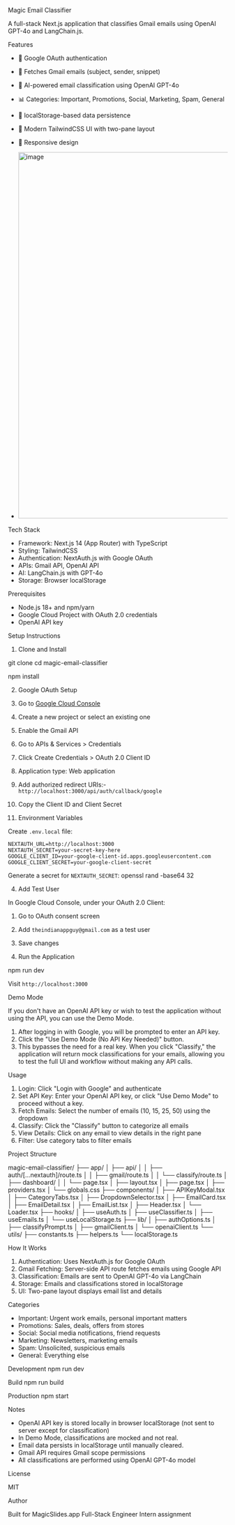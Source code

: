 Magic Email Classifier

A full-stack Next.js application that classifies Gmail emails using OpenAI GPT-4o and LangChain.js.

Features

- 🔐 Google OAuth authentication
- 📧 Fetches Gmail emails (subject, sender, snippet)
- 🤖 AI-powered email classification using OpenAI GPT-4o
- 📊 Categories: Important, Promotions, Social, Marketing, Spam, General
- 💾 localStorage-based data persistence
- 🎨 Modern TailwindCSS UI with two-pane layout
- 📱 Responsive design

- <img width="1657" height="839" alt="image" src="https://github.com/user-attachments/assets/84637a79-b747-4195-8b15-68ef7b8fdfa6" />


Tech Stack

- Framework: Next.js 14 (App Router) with TypeScript
- Styling: TailwindCSS
- Authentication: NextAuth.js with Google OAuth
- APIs: Gmail API, OpenAI API
- AI: LangChain.js with GPT-4o
- Storage: Browser localStorage

Prerequisites

- Node.js 18+ and npm/yarn
- Google Cloud Project with OAuth 2.0 credentials
- OpenAI API key

Setup Instructions

1.  Clone and Install

git clone [<repository-url>](https://github.com/harsh-patil123/Magic-Email-Classifier.git)
cd magic-email-classifier


npm install

2. Google OAuth Setup

1. Go to [Google Cloud Console](https://console.cloud.google.com/)
1. Create a new project or select an existing one
1. Enable the Gmail API
1. Go to APIs & Services > Credentials
1. Click Create Credentials > OAuth 2.0 Client ID
1. Application type: Web application
1. Add authorized redirect URIs:- `http://localhost:3000/api/auth/callback/google`
1. Copy the Client ID and Client Secret

1. Environment Variables

Create `.env.local` file:

```env
NEXTAUTH_URL=http://localhost:3000
NEXTAUTH_SECRET=your-secret-key-here
GOOGLE_CLIENT_ID=your-google-client-id.apps.googleusercontent.com
GOOGLE_CLIENT_SECRET=your-google-client-secret
```

Generate a secret for `NEXTAUTH_SECRET`: openssl rand -base64 32

4. Add Test User

In Google Cloud Console, under your OAuth 2.0 Client:

1. Go to OAuth consent screen
2. Add `theindianappguy@gmail.com` as a test user
3. Save changes

4. Run the Application

npm run dev

Visit `http://localhost:3000`

Demo Mode

If you don't have an OpenAI API key or wish to test the application without using the API, you can use the Demo Mode.

1.  After logging in with Google, you will be prompted to enter an API key.
2.  Click the "Use Demo Mode (No API Key Needed)" button.
3.  This bypasses the need for a real key. When you click "Classify," the application will return mock classifications for your emails, allowing you to test the full UI and workflow without making any API calls.

Usage

1. Login: Click "Login with Google" and authenticate
2. Set API Key: Enter your OpenAI API key, or click "Use Demo Mode" to proceed without a key.
3. Fetch Emails: Select the number of emails (10, 15, 25, 50) using the dropdown
4. Classify: Click the "Classify" button to categorize all emails
5. View Details: Click on any email to view details in the right pane
6. Filter: Use category tabs to filter emails

Project Structure

magic-email-classifier/
├── app/
│ ├── api/
│ │ ├── auth/[...nextauth]/route.ts
│ │ ├── gmail/route.ts
│ │ └── classify/route.ts
│ ├── dashboard/
│ │ └── page.tsx
│ ├── layout.tsx
│ ├── page.tsx
│ ├── providers.tsx
│ └── globals.css
├── components/
│ ├── APIKeyModal.tsx
│ ├── CategoryTabs.tsx
│ ├── DropdownSelector.tsx
│ ├── EmailCard.tsx
│ ├── EmailDetail.tsx
│ ├── EmailList.tsx
│ ├── Header.tsx
│ └── Loader.tsx
├── hooks/
│ ├── useAuth.ts
│ ├── useClassifier.ts
│ ├── useEmails.ts
│ └── useLocalStorage.ts
├── lib/
│ ├── authOptions.ts
│ ├── classifyPrompt.ts
│ ├── gmailClient.ts
│ └── openaiClient.ts
└── utils/
├── constants.ts
├── helpers.ts
└── localStorage.ts

How It Works

1. Authentication: Uses NextAuth.js for Google OAuth
2. Gmail Fetching: Server-side API route fetches emails using Google API
3. Classification: Emails are sent to OpenAI GPT-4o via LangChain
4. Storage: Emails and classifications stored in localStorage
5. UI: Two-pane layout displays email list and details

Categories

- Important: Urgent work emails, personal important matters
- Promotions: Sales, deals, offers from stores
- Social: Social media notifications, friend requests
- Marketing: Newsletters, marketing emails
- Spam: Unsolicited, suspicious emails
- General: Everything else

Development
npm run dev

Build
npm run build

Production
npm start

Notes

- OpenAI API key is stored locally in browser localStorage (not sent to server except for classification)
- In Demo Mode, classifications are mocked and not real.
- Email data persists in localStorage until manually cleared.
- Gmail API requires Gmail scope permissions
- All classifications are performed using OpenAI GPT-4o model

License

MIT

Author

Built for MagicSlides.app Full-Stack Engineer Intern assignment

